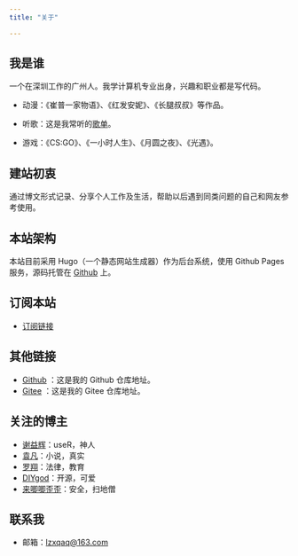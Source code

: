 ```yaml
---
title: "关于"

---
```


## 我是谁

一个在深圳工作的广州人。我学计算机专业出身，兴趣和职业都是写代码。

- 动漫：《崔普一家物语》、《红发安妮》、《长腿叔叔》等作品。

- 听歌：这是我常听的[歌单](/sing)。

- 游戏：《CS:GO》、《一小时人生》、《月圆之夜》、《光遇》。

## 建站初衷

通过博文形式记录、分享个人工作及生活，帮助以后遇到同类问题的自己和网友参考使用。

## 本站架构

本站目前采用 Hugo（一个静态网站生成器）作为后台系统，使用 Github Pages 服务，源码托管在 [Github](https://github.com/lzxqaq/source_lzxqaq.git) 上。  

## 订阅本站

- [订阅链接](https://lzxqaq.com/index.xml)

## 其他链接

* [Github](https://github.com/lzxqaq) ：这是我的 Github 仓库地址。
* [Gitee](https://gitee.com/lzxqaq) ：这是我的 Gitee 仓库地址。

## 关注的博主

* [谢益辉](https://yihui.org)：useR，神人
* [袁凡](https://yuanfan.rbind.io)：小说，真实
* [罗翔](https://space.bilibili.com/517327498)：法律，教育
* [DIYgod](https://diygod.cc/)：开源，可爱
* [来唧唧歪歪](https://www.ljjyy.com)：安全，扫地僧
## 联系我
* 邮箱：[lzxqaq@163.com](mailto:lzxqaq@163.com) 